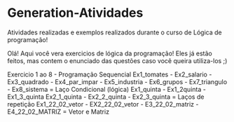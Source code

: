 # Generation-Atividades
Atividades realizadas e exemplos realizados durante o curso de Lógica de programação! 

Olá! Aqui você vera exercicios de lógica da programação! Eles já estão feitos, mas contem o enunciado das questões caso você queira utiliza-los ;)

Exercicio 1 ao 8 - Programação Sequencial
Ex1_tomates - Ex2_salario - Ex3_quadrado - Ex4_par_impar - Ex5_industria - Ex6_grupos - Ex7_triangulo - Ex8_sistema = Laço Condicional (lógica)
Ex1_quinta - Ex1_2quinta - Ex1_3_quinta Ex2_1_quinta - Ex2_2_quinta - Ex2_3_quinta = Laços de repetição
Ex1_22_02_vetor - EX2_22_02_vetor - E3_22_02_matriz - E4_22_02_MATRIZ = Vetor e Matriz
